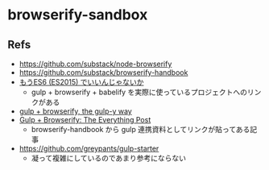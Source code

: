 # browserify-sandbox



## Refs
- https://github.com/substack/node-browserify
- https://github.com/substack/browserify-handbook
- [もうES6 (ES2015) でいいんじゃないか](http://havelog.ayumusato.com/develop/javascript/e651-es2015.html)
  - gulp + browserify + babelify を実際に使っているプロジェクトへのリンクがある
- [gulp + browserify, the gulp-y way](https://medium.com/@sogko/gulp-browserify-the-gulp-y-way-bb359b3f9623)
- [Gulp + Browserify: The Everything Post](http://viget.com/extend/gulp-browserify-starter-faq)
  - browserify-handbook から gulp 連携資料としてリンクが貼ってある記事
- https://github.com/greypants/gulp-starter
  - 凝って複雑にしているのであまり参考にならない
